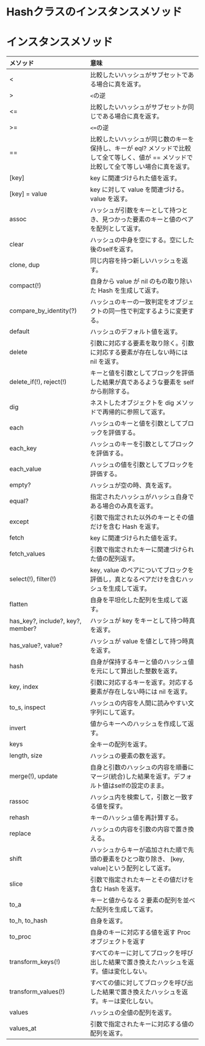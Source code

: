 # Hashクラスのインスタンスメソッド

# インスタンスメソッド
| メソッド | 意味 |
| :--- | :--- |
| < | 比較したいハッシュがサブセットである場合に真を返す。 |
| > | `<`の逆 |
| <= | 比較したいハッシュがサブセットか同じである場合に真を返す。 |
| >= | `<=`の逆 |
| == | 比較したいハッシュが同じ数のキーを保持し、キーが eql? メソッドで比較して全て等しく、値が == メソッドで比較して全て等しい場合に真を返す。 |
| [key] | key に関連づけられた値を返す。 |
| [key] = value | key に対して value を関連づける。value を返す。 |
| assoc | ハッシュが引数をキーとして持つとき、見つかった要素のキーと値のペアを配列として返す。 |
| clear | ハッシュの中身を空にする。空にした後のselfを返す。 |
| clone, dup | 同じ内容を持つ新しいハッシュを返す。 |
| compact(!) | 自身から value が nil のもの取り除いた Hash を生成して返す。 |
| compare_by_identity(?) | ハッシュのキーの一致判定をオブジェクトの同一性で判定するように変更する。 |
| default | ハッシュのデフォルト値を返す。 |
| delete | 引数に対応する要素を取り除く。引数に対応する要素が存在しない時には nil を返す。 |
| delete_if(!), reject(!) | キーと値を引数としてブロックを評価した結果が真であるような要素を self から削除する。 |
| dig | ネストしたオブジェクトを dig メソッドで再帰的に参照して返す。 |
| each | ハッシュのキーと値を引数としてブロックを評価する。 |
| each_key | ハッシュのキーを引数としてブロックを評価する。 |
| each_value | ハッシュの値を引数としてブロックを評価する。 |
| empty? | ハッシュが空の時、真を返す。 |
| equal? | 指定されたハッシュがハッシュ自身である場合のみ真を返す。 |
| except | 引数で指定された以外のキーとその値だけを含む Hash を返す。 |
| fetch | key に関連づけられた値を返す。 |
| fetch_values | 引数で指定されたキーに関連づけられた値の配列返す。 |
| select(!), filter(!) | key, value のペアについてブロックを評価し，真となるペアだけを含むハッシュを生成して返す。 |
| flatten | 自身を平坦化した配列を生成して返す。 |
| has_key?, include?, key?, member? | ハッシュが key をキーとして持つ時真を返す。 |
| has_value?, value? | ハッシュが value を値として持つ時真を返す。 |
| hash | 自身が保持するキーと値のハッシュ値を元にして算出した整数を返す。 |
| key, index | 引数に対応するキーを返す。対応する要素が存在しない時には nil を返す。 |
| to_s, inspect | ハッシュの内容を人間に読みやすい文字列にして返す。 |
| invert | 値からキーへのハッシュを作成して返す。 |
| keys | 全キーの配列を返す。 |
| length, size | ハッシュの要素の数を返す。 |
| merge(!), update | 自身と引数のハッシュの内容を順番にマージ(統合)した結果を返す。デフォルト値はselfの設定のまま。 |
| rassoc | ハッシュ内を検索して，引数と一致する値を探す。 |
| rehash | キーのハッシュ値を再計算する。 |
| replace | ハッシュの内容を引数の内容で置き換える。 |
| shift | ハッシュからキーが追加された順で先頭の要素をひとつ取り除き、 [key, value]という配列として返す。 |
| slice | 引数で指定されたキーとその値だけを含む Hash を返す。 |
| to_a | キーと値からなる 2 要素の配列を並べた配列を生成して返す。 |
| to_h, to_hash | 自身を返す。 |
| to_proc | 自身のキーに対応する値を返す Proc オブジェクトを返す |
| transform_keys(!) | すべてのキーに対してブロックを呼び出した結果で置き換えたハッシュを返す。値は変化しない。 |
| transform_values(!) | すべての値に対してブロックを呼び出した結果で置き換えたハッシュを返す。キーは変化しない。 |
| values | ハッシュの全値の配列を返す。 |
| values_at | 引数で指定されたキーに対応する値の配列を返す。 |
